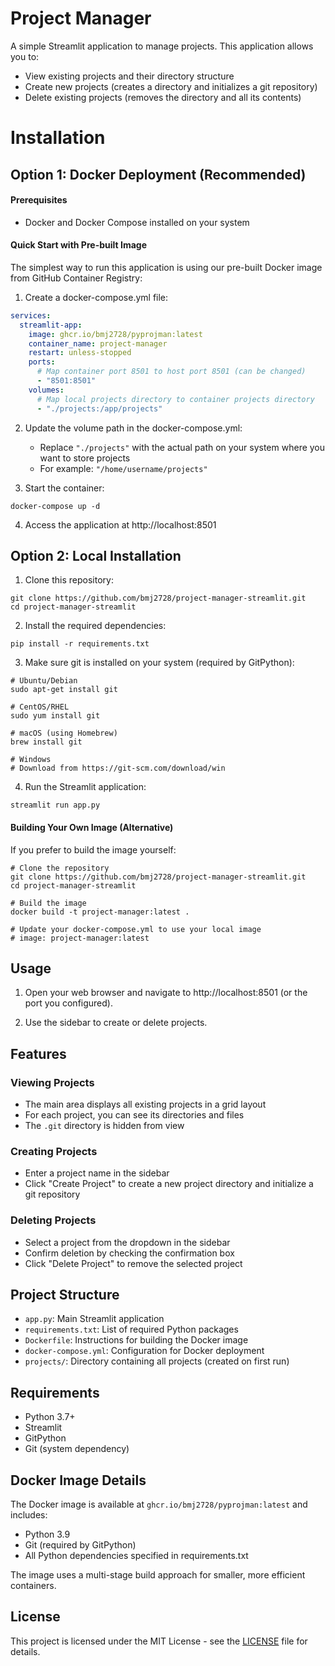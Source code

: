# Project Manager

A simple Streamlit application to manage projects. This application allows you to:

- View existing projects and their directory structure
- Create new projects (creates a directory and initializes a git repository)
- Delete existing projects (removes the directory and all its contents)

# Installation

## Option 1: Docker Deployment (Recommended)

#### Prerequisites
- Docker and Docker Compose installed on your system

#### Quick Start with Pre-built Image

The simplest way to run this application is using our pre-built Docker image from GitHub Container Registry:

1. Create a docker-compose.yml file:
```yaml
services:
  streamlit-app:
    image: ghcr.io/bmj2728/pyprojman:latest
    container_name: project-manager
    restart: unless-stopped
    ports:
      # Map container port 8501 to host port 8501 (can be changed)
      - "8501:8501"
    volumes:
      # Map local projects directory to container projects directory
      - "./projects:/app/projects"
```

2. Update the volume path in the docker-compose.yml:
   - Replace `"./projects"` with the actual path on your system where you want to store projects
   - For example: `"/home/username/projects"`

3. Start the container:
```
docker-compose up -d
```

4. Access the application at http://localhost:8501


## Option 2: Local Installation

1. Clone this repository:
```
git clone https://github.com/bmj2728/project-manager-streamlit.git
cd project-manager-streamlit
```

2. Install the required dependencies:
```
pip install -r requirements.txt
```

3. Make sure git is installed on your system (required by GitPython):
```
# Ubuntu/Debian
sudo apt-get install git

# CentOS/RHEL
sudo yum install git

# macOS (using Homebrew)
brew install git

# Windows
# Download from https://git-scm.com/download/win
```

4. Run the Streamlit application:
```
streamlit run app.py
```

#### Building Your Own Image (Alternative)

If you prefer to build the image yourself:

```
# Clone the repository
git clone https://github.com/bmj2728/project-manager-streamlit.git
cd project-manager-streamlit

# Build the image
docker build -t project-manager:latest .

# Update your docker-compose.yml to use your local image
# image: project-manager:latest
```

## Usage

1. Open your web browser and navigate to http://localhost:8501 (or the port you configured).

2. Use the sidebar to create or delete projects.

## Features

### Viewing Projects
- The main area displays all existing projects in a grid layout
- For each project, you can see its directories and files
- The `.git` directory is hidden from view

### Creating Projects
- Enter a project name in the sidebar
- Click "Create Project" to create a new project directory and initialize a git repository

### Deleting Projects
- Select a project from the dropdown in the sidebar
- Confirm deletion by checking the confirmation box
- Click "Delete Project" to remove the selected project

## Project Structure

- `app.py`: Main Streamlit application
- `requirements.txt`: List of required Python packages
- `Dockerfile`: Instructions for building the Docker image
- `docker-compose.yml`: Configuration for Docker deployment
- `projects/`: Directory containing all projects (created on first run)

## Requirements

- Python 3.7+
- Streamlit
- GitPython
- Git (system dependency)

## Docker Image Details

The Docker image is available at `ghcr.io/bmj2728/pyprojman:latest` and includes:
- Python 3.9
- Git (required by GitPython)
- All Python dependencies specified in requirements.txt

The image uses a multi-stage build approach for smaller, more efficient containers.

## License

This project is licensed under the MIT License - see the [LICENSE](LICENSE) file for details. 